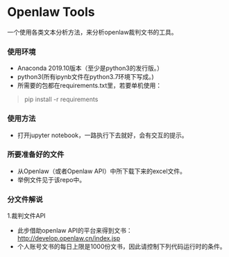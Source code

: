 # Openlaw Tools
一个使用各类文本分析方法，来分析openlaw裁判文书的工具。

### 使用环境
* Anaconda 2019.10版本（至少是python3的发行版。）
* python3(所有ipynb文件在python3.7环境下写成。)
* 所需要的包都在requirements.txt里，若要单机使用：
> pip install -r requirements

### 使用方法
* 打开jupyter notebook，一路执行下去就好，会有交互的提示。

### 所要准备好的文件
* 从Openlaw（或者Openlaw API）中所下载下来的excel文件。
* 举例文件见于该repo中。

### 分文件解说
1.裁判文件API
* 此步借助openlaw API的平台来得到文书：http://develop.openlaw.cn/index.jsp
* 个人账号文书的每日上限是1000份文书，因此请控制下列代码运行时的条件。
